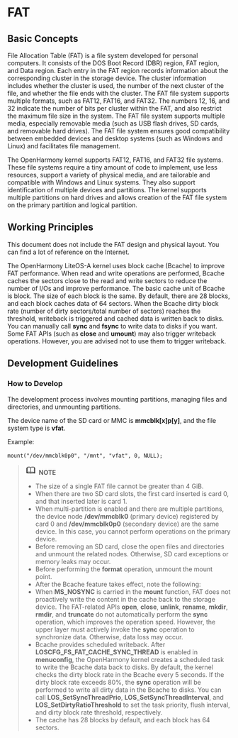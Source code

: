 # FAT


## Basic Concepts<a name="section621393911385"></a>

File Allocation Table \(FAT\) is a file system developed for personal computers. It consists of the DOS Boot Record \(DBR\) region, FAT region, and Data region. Each entry in the FAT region records information about the corresponding cluster in the storage device. The cluster information includes whether the cluster is used, the number of the next cluster of the file, and whether the file ends with the cluster. The FAT file system supports multiple formats, such as FAT12, FAT16, and FAT32. The numbers 12, 16, and 32 indicate the number of bits per cluster within the FAT, and also restrict the maximum file size in the system. The FAT file system supports multiple media, especially removable media \(such as USB flash drives, SD cards, and removable hard drives\). The FAT file system ensures good compatibility between embedded devices and desktop systems \(such as Windows and Linux\) and facilitates file management.

The OpenHarmony kernel supports FAT12, FAT16, and FAT32 file systems. These file systems require a tiny amount of code to implement, use less resources, support a variety of physical media, and are tailorable and compatible with Windows and Linux systems. They also support identification of multiple devices and partitions. The kernel supports multiple partitions on hard drives and allows creation of the FAT file system on the primary partition and logical partition.

## Working Principles<a name="section10796155213381"></a>

This document does not include the FAT design and physical layout. You can find a lot of reference on the Internet.

The OpenHarmony LiteOS-A kernel uses block cache \(Bcache\) to improve FAT performance. When read and write operations are performed, Bcache caches the sectors close to the read and write sectors to reduce the number of I/Os and improve performance. The basic cache unit of Bcache is block. The size of each block is the same. By default, there are 28 blocks, and each block caches data of 64 sectors. When the Bcache dirty block rate \(number of dirty sectors/total number of sectors\) reaches the threshold, writeback is triggered and cached data is written back to disks. You can manually call  **sync**  and  **fsync**  to write data to disks if you want. Some FAT APIs \(such as  **close**  and  **umount**\) may also trigger writeback operations. However, you are advised not to use them to trigger writeback.

## Development Guidelines<a name="section144094483919"></a>

### How to Develop<a name="section139086116394"></a>

The development process involves mounting partitions, managing files and directories, and unmounting partitions.

The device name of the SD card or MMC is  **mmcblk\[x\]p\[y\]**, and the file system type is  **vfat**.

Example:

```
mount("/dev/mmcblk0p0", "/mnt", "vfat", 0, NULL);
```

>![](../public_sys-resources/icon-note.gif) **NOTE**<br/> 
>-   The size of a single FAT file cannot be greater than 4 GiB.
>-   When there are two SD card slots, the first card inserted is card 0, and that inserted later is card 1.
>-   When multi-partition is enabled and there are multiple partitions, the device node  **/dev/mmcblk0**  \(primary device\) registered by card 0 and  **/dev/mmcblk0p0**  \(secondary device\) are the same device. In this case, you cannot perform operations on the primary device.
>-   Before removing an SD card, close the open files and directories and unmount the related nodes. Otherwise, SD card exceptions or memory leaks may occur.
>-   Before performing the  **format**  operation, unmount the mount point.
>-   After the Bcache feature takes effect, note the following:
>    -   When  **MS\_NOSYNC**  is carried in the  **mount**  function, FAT does not proactively write the content in the cache back to the storage device. The FAT-related APIs  **open**,  **close**,  **unlink**,  **rename**,  **mkdir**,  **rmdir**, and  **truncate**  do not automatically perform the  **sync**  operation, which improves the operation speed. However, the upper layer must actively invoke the  **sync**  operation to synchronize data. Otherwise, data loss may occur.
>    -   Bcache provides scheduled writeback. After  **LOSCFG\_FS\_FAT\_CACHE\_SYNC\_THREAD**  is enabled in  **menuconfig**, the OpenHarmony kernel creates a scheduled task to write the Bcache data back to disks. By default, the kernel checks the dirty block rate in the Bcache every 5 seconds. If the dirty block rate exceeds 80%, the  **sync**  operation will be performed to write all dirty data in the Bcache to disks. You can call  **LOS\_SetSyncThreadPrio**,  **LOS\_SetSyncThreadInterval**, and  **LOS\_SetDirtyRatioThreshold**  to set the task priority, flush interval, and dirty block rate threshold, respectively.
>    -   The cache has 28 blocks by default, and each block has 64 sectors.

